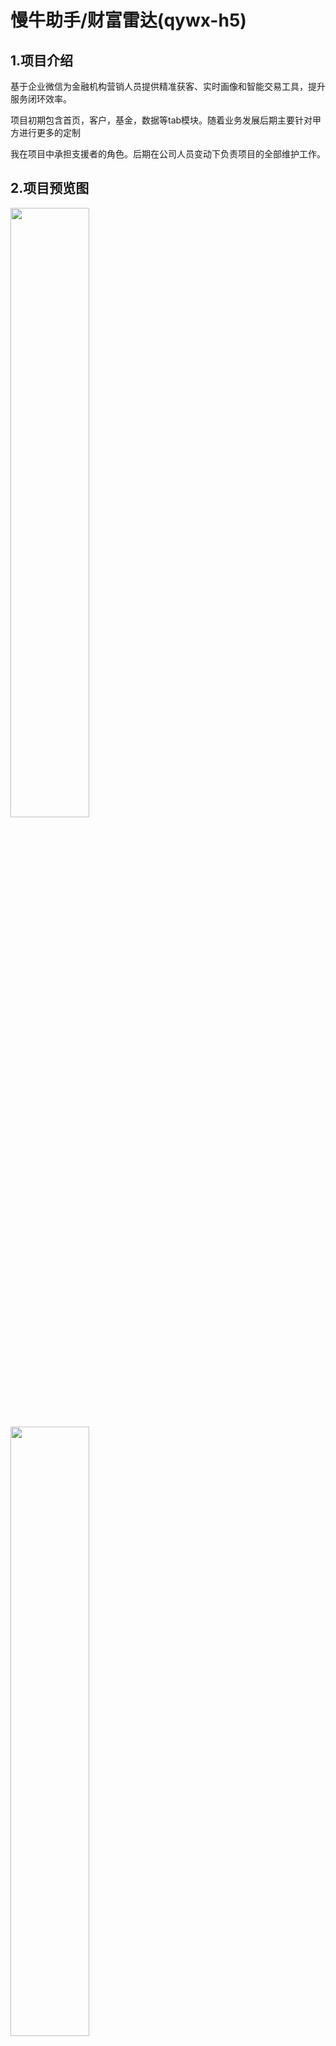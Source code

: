 # 慢牛助手/财富雷达(qywx-h5)

## 1.项目介绍
基于企业微信为金融机构营销人员提供精准获客、实时画像和智能交易工具，提升服务闭环效率。

项目初期包含首页，客户，基金，数据等tab模块。随着业务发展后期主要针对甲方进行更多的定制

我在项目中承担支援者的角色。后期在公司人员变动下负责项目的全部维护工作。


## 2.项目预览图
  <img style="display: inline-block" src="/assets/3/1.png" width="50%" />
  <img style="display: inline-block" src="/assets/3/2.png" width="50%" />

## 3.一些我负责的需求描述
- 有个需求是负责企微企业客户的到期控制，即到期跳转到期页，等于有个权限控制的意思。这里前端实现的是调用卡券系统，根据返回的结果进行逻辑判断。在路由前置守卫进行逻辑堆放，具体逻辑实现如下：
  ```typescript
  const allRes = await store.dispatch('getTrialCouponAction') || [];
  if (allRes.length === 0) { // 首次安装无卡券
     expireObj.init = true;
  }
  const res = allRes.filter((item) => item.card_info.state === 'USED');
  if (res && res.length) {
     const notHasExpire = res.filter((item) => !item.org_card.expire);
  if (notHasExpire.length) {
     expireObj.expired = false;
  } else {
     const notExpired = res.some((item) => isNotExpire(item.card_info.use_time, item.org_card.expire) === true);
     expireObj.expired = !notExpired;
  }
  } else {
     expireObj.expired = true;
  } 
  ```
- 后期项目转成了股历（企业定制），包含各种新闻，资讯等与定制公司内部标的相关的一些需求，数据来源是与其他数据平台对接新闻数据，后台人员批量写入wordpress，接着再通过桥接wordpress的接口来进行前端数据的展示。 此项目关于token的存放是直接放在请求数据中带的参数。
- 后期项目发展不确定，但是小需求很多比如晨会啊，但是对于前端只是渲染与展示的问题，难度不大。
- 订阅需求，需求是早报机器人（公众号）主动推送给订阅过得用户，每天发送订阅的早报。前端实现逻辑是：进入页面先初始化进行订阅接口调用，表明用户订阅，但是用户订阅同时需要关注该机器人，这边会给一个假的订阅按钮（即用户点击之前，其实订阅接口已经订阅，这是后面改的需求，前期的确是点击再进行调用）点击出现二维码，我这边检测用户长按后（检测用户长按用的hammerjs库，将长按写成了指令），在vuex添加一个订阅变量，表示订阅且关注了即可。长按指令相关代码如下：
  ```vue
  Vue.directive(action, {
    bind(el, { value }) {
      if (!el.dataset.hammer) {
        el.dataset.hammer = Math.random().toString(16).substr(2);
        manager[el.dataset.hammer] = {};
        manager[el.dataset.hammer].instance = new Hammer.Manager(el, {
          recognizers: [
            [Hammer[action[0].toUpperCase() + action.substr(1)], opt],
          ],
        });
        const mc = manager[el.dataset.hammer].instance;
        manager[el.dataset.hammer].handler = value;
        mc.on(action, manager[el.dataset.hammer].handler);
      }
    },
    // update(el, { value }) {
    //   manager[el.dataset.hammer].handler = value;
    // },
    unbind(el) {
      if (el && el.dataset && manager[el.dataset.hammer]) {
        let mc = manager[el.dataset.hammer].instance;
        if (manager[el.dataset.hammer].handler) {
          mc.off(action, manager[el.dataset.hammer].handler);
        }
        if (!Object.keys(mc.handlers).length) {
          mc.destroy();
          mc = null;
          delete manager[el.dataset.hammer];
        }
      }
    },
  });
  ```